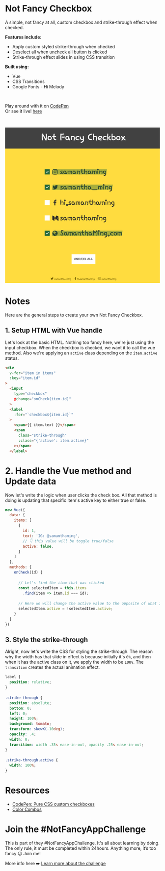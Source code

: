 # Not Fancy Checkbox

A simple, not fancy at all, custom checkbox and strike-through effect when checked.

**Features include:**

- Apply custom styled strike-through when checked
- Deselect all when uncheck all button is clicked
- Strike-through effect slides in using CSS transition


**Built using:**
- Vue
- CSS Transitions
- Google Fonts - Hi Melody

<br>

Play around with it on [CodePen](https://codepen.io/samanthaming/pen/PybWQY)  
Or see it live! [here](https://samanthaming.github.io/not-fancy-checkbox/)

<br>

![App](images/not-fancy-checkbox.png)

# Notes

Here are the general steps to create your own Not Fancy Checkbox.

## 1. Setup HTML with Vue handle

Let's look at the basic HTML. Nothing too fancy here, we're just using the input checkbox. When the checkbox is checked, we want it to call the vue method. Also we're applying an `active` class depending on the `item.active` status.

```html
<div
  v-for="item in items"
  :key="item.id"
>
  <input
    type="checkbox"
    @change="onCheck(item.id)"
  >
  <label 
    :for="`checkbox${item.id}`"
  >
    <span>{{ item.text }}</span>  
    <span 
      class="strike-through"
      :class="{'active': item.active}"
    ></span>
  </label>
```

# 2. Handle the Vue method and Update data

Now let's write the logic when user clicks the check box. All that method is doing is updating that specific item's active key to either true or false.

```javascript
new Vue({
  data: {
    items: [
      {
        id: 1,
        text: 'IG: @samanthaming',
        // 👇 this value will be toggle true/false
        active: false, 
      }
    ]
  },
  methods: {
    onCheck(id) {
      
      // Let's find the item that was clicked
      const selectedItem = this.items
        .find(item => item.id === id);
        
      // Here we will change the active value to the opposite of what it is
      selectedItem.active = !selectedItem.active;
    }
  }
})
```

## 3. Style the strike-through

Alright, now let's write the CSS for styling the strike-through. The reason why the width has that slide in effect is because initially it's `0%`, and then when it has the active class on it, we apply the width to be `100%`. The `transition` creates the actual animation effect.

```css
label {
  position: relative;
}

.strike-through {
  position: absolute;
  bottom: 0;
  left: 0;
  height: 100%;
  background: tomato;
  transform: skewX(-10deg); 
  opacity: .4;
  width: 0; 
  transition: width .35s ease-in-out, opacity .25s ease-in-out;
}

.strike-through.active {
  width: 100%;
}
```

# Resources

- [CodePen: Pure CSS custom checkboxes](https://codepen.io/Vestride/pen/dABHx)
- [Color Combos](https://www.colorcombos.com/color-schemes/6663/ColorCombo6663.html)

# Join the #NotFancyAppChallenge

This is part of they #NotFancyAppChallenge. It's all about learning by doing. The only rule, it must be completed within 24hours. Anything more, it’s too fancy 😜 Join me!

More info here ➡️ [Learn more about the challenge](https://github.com/samanthaming/awesome-notfancyappchallenge)
